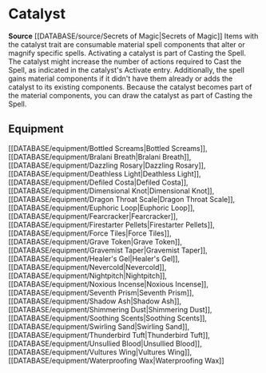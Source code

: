 ﻿---
id: '396'
name: Catalyst
rarity: Common
rus_type_level: null
source: '[[DATABASE/source/Secrets of Magic|Secrets of Magic]]'
trait:
- Catalyst
type: Trait

---
# Catalyst

**Source** [[DATABASE/source/Secrets of Magic|Secrets of Magic]] 
Items with the catalyst trait are consumable material spell components that alter or magnify specific spells. Activating a catalyst is part of Casting the Spell. The catalyst might increase the number of actions required to Cast the Spell, as indicated in the catalyst's Activate entry. Additionally, the spell gains material components if it didn't have them already or adds the catalyst to its existing components. Because the catalyst becomes part of the material components, you can draw the catalyst as part of Casting the Spell.

## Equipment

[[DATABASE/equipment/Bottled Screams|Bottled Screams]], [[DATABASE/equipment/Bralani Breath|Bralani Breath]], [[DATABASE/equipment/Dazzling Rosary|Dazzling Rosary]], [[DATABASE/equipment/Deathless Light|Deathless Light]], [[DATABASE/equipment/Defiled Costa|Defiled Costa]], [[DATABASE/equipment/Dimensional Knot|Dimensional Knot]], [[DATABASE/equipment/Dragon Throat Scale|Dragon Throat Scale]], [[DATABASE/equipment/Euphoric Loop|Euphoric Loop]], [[DATABASE/equipment/Fearcracker|Fearcracker]], [[DATABASE/equipment/Firestarter Pellets|Firestarter Pellets]], [[DATABASE/equipment/Force Tiles|Force Tiles]], [[DATABASE/equipment/Grave Token|Grave Token]], [[DATABASE/equipment/Gravemist Taper|Gravemist Taper]], [[DATABASE/equipment/Healer's Gel|Healer's Gel]], [[DATABASE/equipment/Nevercold|Nevercold]], [[DATABASE/equipment/Nightpitch|Nightpitch]], [[DATABASE/equipment/Noxious Incense|Noxious Incense]], [[DATABASE/equipment/Seventh Prism|Seventh Prism]], [[DATABASE/equipment/Shadow Ash|Shadow Ash]], [[DATABASE/equipment/Shimmering Dust|Shimmering Dust]], [[DATABASE/equipment/Soothing Scents|Soothing Scents]], [[DATABASE/equipment/Swirling Sand|Swirling Sand]], [[DATABASE/equipment/Thunderbird Tuft|Thunderbird Tuft]], [[DATABASE/equipment/Unsullied Blood|Unsullied Blood]], [[DATABASE/equipment/Vultures Wing|Vultures Wing]], [[DATABASE/equipment/Waterproofing Wax|Waterproofing Wax]]